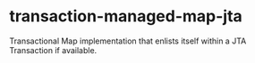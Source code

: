 # transaction-managed-map-jta
Transactional Map implementation that enlists itself within a JTA Transaction if available.
